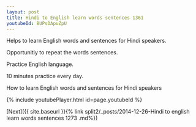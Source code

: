 ```yaml
---
layout: post
title: Hindi to English learn words sentences 1361 
youtubeId: BUPsDApuZpU
---
```

 
 
Helps to learn English words and sentences for Hindi speakers.

Opportunitiy to repeat the words sentences. 

Practice English language. 
 
10 minutes practice every day. 
 
How to learn English words and sentences for Hindi speakers 
 
{% include youtubePlayer.html id=page.youtubeId %}
 
 
[Next]({{ site.baseurl }}{% link  split2/_posts/2014-12-26-Hindi to english learn words sentences 1273 .md%})
 
